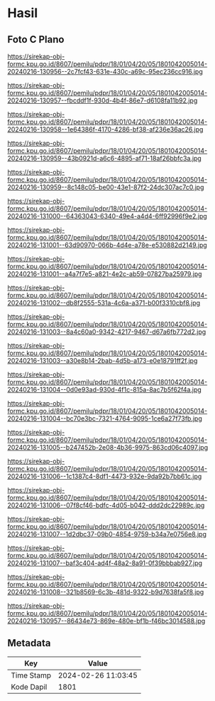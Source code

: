 # Hasil

## Foto C Plano

https://sirekap-obj-formc.kpu.go.id/8607/pemilu/pdpr/18/01/04/20/05/1801042005014-20240216-130956--2c7fcf43-631e-430c-a69c-95ec236cc916.jpg

https://sirekap-obj-formc.kpu.go.id/8607/pemilu/pdpr/18/01/04/20/05/1801042005014-20240216-130957--fbcddf1f-930d-4b4f-86e7-d6108fa11b92.jpg

https://sirekap-obj-formc.kpu.go.id/8607/pemilu/pdpr/18/01/04/20/05/1801042005014-20240216-130958--1e64386f-4170-4286-bf38-af236e36ac26.jpg

https://sirekap-obj-formc.kpu.go.id/8607/pemilu/pdpr/18/01/04/20/05/1801042005014-20240216-130959--43b0921d-a6c6-4895-af71-18af26bbfc3a.jpg

https://sirekap-obj-formc.kpu.go.id/8607/pemilu/pdpr/18/01/04/20/05/1801042005014-20240216-130959--8c148c05-be00-43e1-87f2-24dc307ac7c0.jpg

https://sirekap-obj-formc.kpu.go.id/8607/pemilu/pdpr/18/01/04/20/05/1801042005014-20240216-131000--64363043-6340-49e4-a4d4-6ff92996f9e2.jpg

https://sirekap-obj-formc.kpu.go.id/8607/pemilu/pdpr/18/01/04/20/05/1801042005014-20240216-131001--63d90970-066b-4d4e-a78e-e530882d2149.jpg

https://sirekap-obj-formc.kpu.go.id/8607/pemilu/pdpr/18/01/04/20/05/1801042005014-20240216-131001--a4a7f7e5-a821-4e2c-ab59-07827ba25979.jpg

https://sirekap-obj-formc.kpu.go.id/8607/pemilu/pdpr/18/01/04/20/05/1801042005014-20240216-131002--db8f2555-531a-4c6a-a371-b00f3310cbf8.jpg

https://sirekap-obj-formc.kpu.go.id/8607/pemilu/pdpr/18/01/04/20/05/1801042005014-20240216-131003--8a4c60a0-9342-4217-9467-d67a6fb772d2.jpg

https://sirekap-obj-formc.kpu.go.id/8607/pemilu/pdpr/18/01/04/20/05/1801042005014-20240216-131003--a30e8b14-2bab-4d5b-a173-e0e18791ff2f.jpg

https://sirekap-obj-formc.kpu.go.id/8607/pemilu/pdpr/18/01/04/20/05/1801042005014-20240216-131004--0d0e93ad-930d-4f1c-815a-8ac7b5f62f4a.jpg

https://sirekap-obj-formc.kpu.go.id/8607/pemilu/pdpr/18/01/04/20/05/1801042005014-20240216-131004--bc70e3bc-7321-4764-9095-1ce6a27f73fb.jpg

https://sirekap-obj-formc.kpu.go.id/8607/pemilu/pdpr/18/01/04/20/05/1801042005014-20240216-131005--b247452b-2e08-4b36-9975-863cd06c4097.jpg

https://sirekap-obj-formc.kpu.go.id/8607/pemilu/pdpr/18/01/04/20/05/1801042005014-20240216-131006--1c1387c4-8df1-4473-932e-9da92b7bb61c.jpg

https://sirekap-obj-formc.kpu.go.id/8607/pemilu/pdpr/18/01/04/20/05/1801042005014-20240216-131006--07f8cf46-bdfc-4d05-b042-ddd2dc22989c.jpg

https://sirekap-obj-formc.kpu.go.id/8607/pemilu/pdpr/18/01/04/20/05/1801042005014-20240216-131007--1d2dbc37-09b0-4854-9759-b34a7e0756e8.jpg

https://sirekap-obj-formc.kpu.go.id/8607/pemilu/pdpr/18/01/04/20/05/1801042005014-20240216-131007--baf3c404-ad4f-48a2-8a91-0f39bbbab927.jpg

https://sirekap-obj-formc.kpu.go.id/8607/pemilu/pdpr/18/01/04/20/05/1801042005014-20240216-131008--321b8569-6c3b-481d-9322-b9d7638fa5f8.jpg

https://sirekap-obj-formc.kpu.go.id/8607/pemilu/pdpr/18/01/04/20/05/1801042005014-20240216-130957--86434e73-869e-480e-bf1b-f46bc3014588.jpg


## Metadata

| Key        | Value               |
| ---------- | ------------------- |
| Time Stamp | 2024-02-26 11:03:45 |
| Kode Dapil | 1801                |




